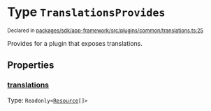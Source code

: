 # Type `TranslationsProvides`
<sub>Declared in [packages/sdk/app-framework/src/plugins/common/translations.ts:25](https://github.com/dxos/dxos/blob/8ed3715dc/packages/sdk/app-framework/src/plugins/common/translations.ts#L25)</sub>


Provides for a plugin that exposes translations.

## Properties
### [translations](https://github.com/dxos/dxos/blob/8ed3715dc/packages/sdk/app-framework/src/plugins/common/translations.ts#L26)
Type: <code>Readonly&lt;[Resource](/api/@dxos/app-framework/types/Resource)[]&gt;</code>





